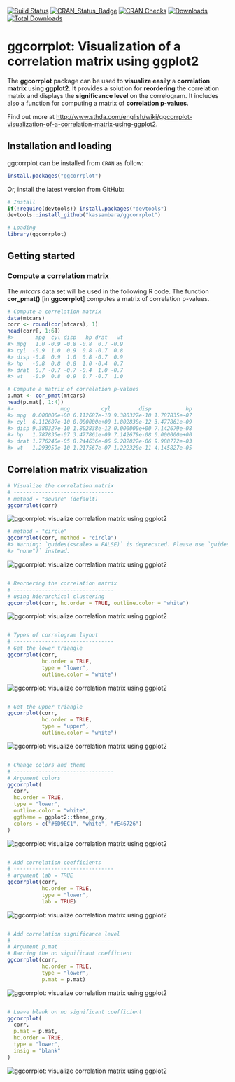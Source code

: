 
<!-- README.md is generated from README.Rmd. Please edit that file -->

[![Build
Status](https://api.travis-ci.org/kassambara/ggcorrplot.png)](https://travis-ci.org/kassambara/ggcorrplot)
[![CRAN\_Status\_Badge](https://www.r-pkg.org/badges/version/ggcorrplot)](https://cran.r-project.org/package=ggcorrplot)
[![CRAN
Checks](https://cranchecks.info/badges/summary/ggcorrplot)](https://cran.r-project.org/web/checks/check_results_ggcorrplot.html)
[![Downloads](https://cranlogs.r-pkg.org/badges/ggcorrplot)](https://cran.r-project.org/package=ggcorrplot)
[![Total
Downloads](https://cranlogs.r-pkg.org/badges/grand-total/ggcorrplot?color=orange)](https://cranlogs.r-pkg.org/badges/grand-total/ggcorrplot)

# ggcorrplot: Visualization of a correlation matrix using ggplot2

The **ggcorrplot** package can be used to **visualize easily** a
**correlation matrix** using **ggplot2**. It provides a solution for
**reordering** the correlation matrix and displays the **significance
level** on the correlogram. It includes also a function for computing a
matrix of **correlation p-values**.

Find out more at
<http://www.sthda.com/english/wiki/ggcorrplot-visualization-of-a-correlation-matrix-using-ggplot2>.

## Installation and loading

ggcorrplot can be installed from `CRAN` as follow:

``` r
install.packages("ggcorrplot")
```

Or, install the latest version from GitHub:

``` r
# Install
if(!require(devtools)) install.packages("devtools")
devtools::install_github("kassambara/ggcorrplot")
```

``` r
# Loading
library(ggcorrplot)
```

## Getting started

### Compute a correlation matrix

The *mtcars* data set will be used in the following R code. The function
**cor\_pmat()** \[in **ggcorrplot**\] computes a matrix of correlation
p-values.

``` r
# Compute a correlation matrix
data(mtcars)
corr <- round(cor(mtcars), 1)
head(corr[, 1:6])
#>       mpg  cyl disp   hp drat   wt
#> mpg   1.0 -0.9 -0.8 -0.8  0.7 -0.9
#> cyl  -0.9  1.0  0.9  0.8 -0.7  0.8
#> disp -0.8  0.9  1.0  0.8 -0.7  0.9
#> hp   -0.8  0.8  0.8  1.0 -0.4  0.7
#> drat  0.7 -0.7 -0.7 -0.4  1.0 -0.7
#> wt   -0.9  0.8  0.9  0.7 -0.7  1.0

# Compute a matrix of correlation p-values
p.mat <- cor_pmat(mtcars)
head(p.mat[, 1:4])
#>               mpg          cyl         disp           hp
#> mpg  0.000000e+00 6.112687e-10 9.380327e-10 1.787835e-07
#> cyl  6.112687e-10 0.000000e+00 1.802838e-12 3.477861e-09
#> disp 9.380327e-10 1.802838e-12 0.000000e+00 7.142679e-08
#> hp   1.787835e-07 3.477861e-09 7.142679e-08 0.000000e+00
#> drat 1.776240e-05 8.244636e-06 5.282022e-06 9.988772e-03
#> wt   1.293959e-10 1.217567e-07 1.222320e-11 4.145827e-05
```

## Correlation matrix visualization

``` r
# Visualize the correlation matrix
# --------------------------------
# method = "square" (default)
ggcorrplot(corr)
```

![ggcorrplot: visualize correlation matrix using
ggplot2](tools/README-demo-ggcorrplot-1.png)

``` r
# method = "circle"
ggcorrplot(corr, method = "circle")
#> Warning: `guides(<scale> = FALSE)` is deprecated. Please use `guides(<scale> =
#> "none")` instead.
```

![ggcorrplot: visualize correlation matrix using
ggplot2](tools/README-demo-ggcorrplot-2.png)

``` r

# Reordering the correlation matrix
# --------------------------------
# using hierarchical clustering
ggcorrplot(corr, hc.order = TRUE, outline.color = "white")
```

![ggcorrplot: visualize correlation matrix using
ggplot2](tools/README-demo-ggcorrplot-3.png)

``` r

# Types of correlogram layout
# --------------------------------
# Get the lower triangle
ggcorrplot(corr,
           hc.order = TRUE,
           type = "lower",
           outline.color = "white")
```

![ggcorrplot: visualize correlation matrix using
ggplot2](tools/README-demo-ggcorrplot-4.png)

``` r

# Get the upper triangle
ggcorrplot(corr,
           hc.order = TRUE,
           type = "upper",
           outline.color = "white")
```

![ggcorrplot: visualize correlation matrix using
ggplot2](tools/README-demo-ggcorrplot-5.png)

``` r

# Change colors and theme
# --------------------------------
# Argument colors
ggcorrplot(
  corr,
  hc.order = TRUE,
  type = "lower",
  outline.color = "white",
  ggtheme = ggplot2::theme_gray,
  colors = c("#6D9EC1", "white", "#E46726")
)
```

![ggcorrplot: visualize correlation matrix using
ggplot2](tools/README-demo-ggcorrplot-6.png)

``` r

# Add correlation coefficients
# --------------------------------
# argument lab = TRUE
ggcorrplot(corr,
           hc.order = TRUE,
           type = "lower",
           lab = TRUE)
```

![ggcorrplot: visualize correlation matrix using
ggplot2](tools/README-demo-ggcorrplot-7.png)

``` r

# Add correlation significance level
# --------------------------------
# Argument p.mat
# Barring the no significant coefficient
ggcorrplot(corr,
           hc.order = TRUE,
           type = "lower",
           p.mat = p.mat)
```

![ggcorrplot: visualize correlation matrix using
ggplot2](tools/README-demo-ggcorrplot-8.png)

``` r

# Leave blank on no significant coefficient
ggcorrplot(
  corr,
  p.mat = p.mat,
  hc.order = TRUE,
  type = "lower",
  insig = "blank"
)
```

![ggcorrplot: visualize correlation matrix using
ggplot2](tools/README-demo-ggcorrplot-9.png)
